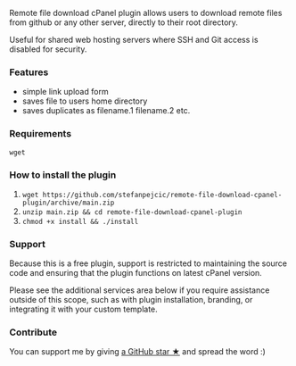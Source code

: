 Remote file download cPanel plugin allows users to download remote files from github or any other server, directly to their root directory.

Useful for shared web hosting servers where SSH and Git access is disabled for security.


### Features

- simple link upload form
- saves file to users home directory
- saves duplicates as filename.1 filename.2 etc.

### Requirements

`wget`

### How to install the plugin

1. `wget https://github.com/stefanpejcic/remote-file-download-cpanel-plugin/archive/main.zip`
2. `unzip main.zip && cd remote-file-download-cpanel-plugin`
3. `chmod +x install && ./install`

### Support

Because this is a free plugin, support is restricted to maintaining the source code and ensuring that the plugin functions on latest cPanel version.

Please see the additional services area below if you require assistance outside of this scope, such as with plugin installation, branding, or integrating it with your custom template.

### Contribute

You can support me by giving [a GitHub star ★](https://github.com/stefanpejcic/lastlogin-cpanel-plugin/stargazers) and spread the word :)
